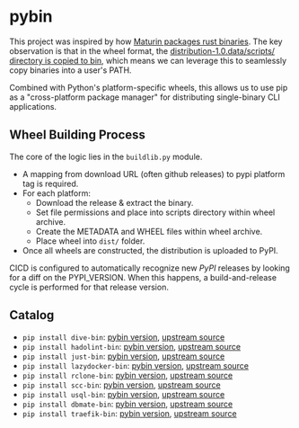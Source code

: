 # pybin

This project was inspired by how [Maturin packages rust binaries](https://www.maturin.rs/bindings#bin).  The key observation is that in the wheel format, the [distribution-1.0.data/scripts/ directory is copied to bin](https://packaging.python.org/en/latest/specifications/binary-distribution-format/#installing-a-wheel-distribution-1-0-py32-none-any-whl), which means we can leverage this to seamlessly copy binaries into a user's PATH.

Combined with Python's platform-specific wheels, this allows us to use pip as a "cross-platform package manager" for distributing single-binary CLI applications.

## Wheel Building Process

The core of the logic lies in the `buildlib.py` module.

- A mapping from download URL (often github releases) to pypi platform tag is required.
- For each platform:
    - Download the release & extract the binary.
    - Set file permissions and place into scripts directory within wheel archive.
    - Create the METADATA and WHEEL files within wheel archive.
    - Place wheel into `dist/` folder.
- Once all wheels are constructed, the distribution is uploaded to PyPI.

CICD is configured to automatically recognize new *PyPI* releases by looking for a diff on the PYPI_VERSION.  When this happens, a build-and-release cycle is performed for that release version.

## Catalog

- `pip install dive-bin`: [pybin version](https://github.com/justin-yan/pybin/tree/main/src/dive), [upstream source](https://github.com/wagoodman/dive)
- `pip install hadolint-bin`: [pybin version](https://github.com/justin-yan/pybin/tree/main/src/hadolint), [upstream source](https://github.com/hadolint/hadolint)
- `pip install just-bin`: [pybin version](https://github.com/justin-yan/pybin/tree/main/src/just), [upstream source](https://github.com/casey/just)
- `pip install lazydocker-bin`: [pybin version](https://github.com/justin-yan/pybin/tree/main/src/lazydocker), [upstream source](https://github.com/jesseduffield/lazydocker)
- `pip install rclone-bin`: [pybin version](https://github.com/justin-yan/pybin/tree/main/src/rclone), [upstream source](https://github.com/rclone/rclone)
- `pip install scc-bin`: [pybin version](https://github.com/justin-yan/pybin/tree/main/src/scc), [upstream source](https://github.com/boyter/scc)
- `pip install usql-bin`: [pybin version](https://github.com/justin-yan/pybin/tree/main/src/usql), [upstream source](https://github.com/xo/usql)
- `pip install dbmate-bin`: [pybin version](https://github.com/justin-yan/pybin/tree/main/src/dbmate), [upstream source](https://github.com/amacneil/dbmate)
- `pip install traefik-bin`: [pybin version](https://github.com/justin-yan/pybin/tree/main/src/traefik), [upstream source](https://github.com/traefik/traefik)
